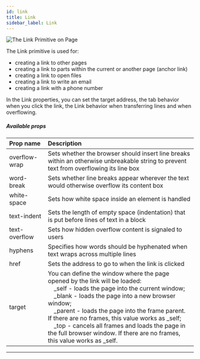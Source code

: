 ```yaml
---
id: link
title: Link
sidebar_label: Link
---
```


![The Link Primitive on Page](/scr/primitives-link.png)

The Link primitive is used for:

-   creating a link to other pages
-   creating a link to parts within the current or another page (anchor link)
-   creating a link to open files
-   creating a link to write an email
-   creating a link with a phone number

In the Link properties, you can set the target address, the tab behavior when you click the link, the Link behavior when transferring lines and when overflowing.

##### Available props

| Prop name     | Description                                                                                                                                                                                                                                                                                                                                                                                                                                                       |
| :------------ | :---------------------------------------------------------------------------------------------------------------------------------------------------------------------------------------------------------------------------------------------------------------------------------------------------------------------------------------------------------------------------------------------------------------------------------------------------------------- |
| overflow-wrap | Sets whether the browser should insert line breaks within an otherwise unbreakable string to prevent text from overflowing its line box                                                                                                                                                                                                                                                                                                                           |
| word-break    | Sets whether line breaks appear wherever the text would otherwise overflow its content box                                                                                                                                                                                                                                                                                                                                                                        |
| white-space   | Sets how white space inside an element is handled                                                                                                                                                                                                                                                                                                                                                                                                                 |
| text-indent   | Sets the length of empty space (indentation) that is put before lines of text in a block                                                                                                                                                                                                                                                                                                                                                                          |
| text-overflow | Sets how hidden overflow content is signaled to users                                                                                                                                                                                                                                                                                                                                                                                                             |
| hyphens       | Specifies how words should be hyphenated when text wraps across multiple lines                                                                                                                                                                                                                                                                                                                                                                                    |
| href          | Sets the address to go to when the link is clicked                                                                                                                                                                                                                                                                                                                                                                                                                |
| target        | You can define the window where the page opened by the link will be loaded: <br/>&emsp;\_self - loads the page into the current window;<br/>&emsp;\_blank - loads the page into a new browser window;<br/>&emsp;\_parent - loads the page into the frame parent. If there are no frames, this value works as \_self;<br/>&emsp;\_top - cancels all frames and loads the page in the full browser window. If there are no frames, this value works as \_self.<br/> |

---
